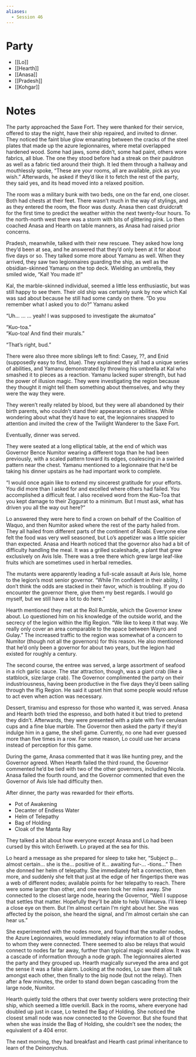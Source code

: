 ```yaml
---
aliases:
  - Session 46
---
```

# Party
- [[Lo]]
- [[Hearth]]
- [[Anasa]]
- [[Pradesh]]
- [[Kohgar]]
# Notes
The party approached the Saxe Fort. They were thanked for their service, offered to stay the night, have their ship repaired, and invited to dinner. They noticed the faint blue glow emanating between the cracks of the steel plates that made up the azure legionnaires, where metal overlapped hardened wood. Some had jaws, some didn’t, some had paint, others wore fabrics, all blue. The one they stood before had a streak on their pauldron as well as a fabric tied around their thigh. It led them through a hallway and mouthlessly spoke, “These are your rooms, all are available, pick as you wish.” Afterwards, he asked if they’d like it to fetch the rest of the party, they said yes, and its head moved into a relaxed position.

The room was a military bunk with two beds, one on the far end, one closer. Both had chests at their feet. There wasn’t much in the way of stylings, and as they entered the room, the floor was dusty. Anasa then cast druidcraft for the first time to predict the weather within the next twenty-four hours. To the north-north west there was a storm with bits of glittering pink. Lo then coached Anasa and Hearth on table manners, as Anasa had raised prior concerns.

Pradesh, meanwhile, talked with their new rescuee. They asked how long they’d been at sea, and he answered that they’d only been at it for about five days or so. They talked some more about Yamanu as well. When they arrived, they saw two legionnaires guarding the ship, as well as the obsidian-skinned Yamanu on the top deck. Wielding an umbrella, they smiled wide, “Kal! You made it!”

Kal, the marble-skinned individual, seemed a little less enthusiastic, but was still happy to see them. Their old ship was certainly sunk by now which Kal was sad about because he still had some candy on there. “Do you remember what I asked you to do?” Yamanu asked

“Uh… … … yeah! I was supposed to investigate the akumatoa”

“Kuo-toa.”  
“Kuo-toa! And find their murals.”

“That’s right, bud.”

There were also three more siblings left to find: Casey, ??, and Enid (supposedly easy to find, blue). They explained they all had a unique series of abilities, and Yamanu demonstrated by throwing his umbrella at Kal who smashed it to pieces as a reaction. Yamanu lacked super strength, but had the power of illusion magic. They were investigating the region because they thought it might tell them something about themselves, and why they were the way they were.

They weren’t really related by blood, but they were all abandoned by their birth parents, who couldn’t stand their appearances or abilities. While wondering about what they’d have to eat, the legionnaires snapped to attention and invited the crew of the Twilight Wanderer to the Saxe Fort.

Eventually, dinner was served.

They were seated at a long elliptical table, at the end of which was Governor Bence Numitor wearing a different toga than he had been previously, with a scaled pattern toward its edges, coalescing in a swirled pattern near the chest. Yamanu mentioned to a legionnaire that he’d be taking his dinner upstairs as he had important work to complete.

“I would once again like to extend my sincerest gratitude for your efforts. You did more than I asked for and excelled where others had failed. You accomplished a difficult feat. I also received word from the Kuo-Toa that you kept damage to their Ziggurat to a minimum. But I must ask, what has driven you all the way out here?”

Lo answered they were here to find a crown on behalf of the Coalition of Waquo, and then Numitor asked where the rest of the party hailed from. They all hailed from different parts of the continent of Roabi. Everyone else felt the food was very well seasoned, but Lo’s appetizer was a little spicier than expected. Anasa and Hearth noticed that the governor also had a bit of difficulty handling the meal. It was a grilled scaleshade, a plant that grew exclusively on Avis Isle. There was a tree there which grew large leaf-like fruits which are sometimes used in herbal remedies.

The mutants were apparently leading a full-scale assault at Avis Isle, home to the legion’s most senior governor. “While I’m confident in their ability, I don’t think the odds are stacked in their favor, which is troubling. If you do encounter the governor there, give them my best regards. I would go myself, but we still have a lot to do here.”

Hearth mentioned they met at the Roil Rumble, which the Governor knew about. Lo questioned him on his knowledge of the outside world, and the secrecy of the legion within the Ifig Region. “We like to keep it that way. We really only cover an area comparable to the space between Wayro and Gulay.” The increased traffic to the region was somewhat of a concern to Numitor (though not all the governors) for this reason. He also mentioned that he’d only been a governor for about two years, but the legion had existed for roughly a century.

The second course, the entree was served, a large assortment of seafood in a rich garlic sauce. The star attraction, though, was a giant crab (like a statblock, size:large crab). The Governor complimented the party on their industriousness, having been productive in the five days they’d been sailing through the Ifig Region. He said it upset him that some people would refuse to act even when action was necessary.

Dessert, tiramisu and espresso for those who wanted it, was served. Anasa and Hearth both tried the espresso, and both hated it but tried to pretend they didn’t. Afterwards, they were presented with a plate with five cerulean cups and a fine blue marble. The Governor then asked the party if they’d indulge him in a game, the shell game. Currently, no one had ever guessed more than five times in a row. For some reason, Lo could use her arcana instead of perception for this game.

During the game, Anasa commented that it was like hunting prey, and the Governor agreed. When Hearth failed the third round, the Governor commented he’d be tied with two of the other governors, including Nicola. Anasa failed the fourth round, and the Governor commented that even the Governor of Avis Isle had difficulty then.

After dinner, the party was rewarded for their efforts.
- Pot of Awakening
- Decanter of Endless Water
- Helm of Telepathy
- Bag of Holding
- Cloak of the Manta Ray

They talked a bit about how everyone except Anasa and Lo had been cursed by this witch Eeriweth. Lo prayed at the sea for this.

Lo heard a message as she prepared for sleep to take her, “Subject p… almost certain… she is the… positive of it… awaiting fur-... -tions…” Then she donned her helm of telepathy. She immediately felt a connection, then more, and suddenly she felt that just at the edge of her fingertips there was a web of different nodes; available points for her telepathy to reach. There were some larger than other, and one even took her miles away. She connected to the closest large node, hearing the Governor, “Well I suppose that settles that matter. Hopefully they’ll be able to help Villanueva. I’ll keep a close eye on them. But I’m almost certain I’m right about her. She was affected by the poison, she heard the signal, and I’m almost certain she can hear us.”

She experimented with the nodes more, and found that the smaller nodes, the Azure Legionnaires, would immediately relay information to all of those to whom they were connected. There seemed to also be relays that would connect to nodes far far away, further than typical magic would allow. It was a cascade of information through a node graph. The legionnaires alerted the party and they grouped up. Hearth magically surveyed the area and got the sense it was a false alarm. Looking at the nodes, Lo saw them all talk amongst each other, then finally to the big node (but not the relay). Then after a few minutes, the order to stand down began cascading from the large node, Numitor.

Hearth quietly told the others that over twenty soldiers were protecting their ship, which seemed a little overkill. Back in the rooms, where everyone had doubled up just in case, Lo tested the Bag of Holding. She noticed the closest small node was now connected to the Governor. But she found that when she was inside the Bag of Holding, she couldn’t see the nodes; the equivalent of a 404 error.

The next morning, they had breakfast and Hearth cast primal inheritance to learn of the Deinonychus.